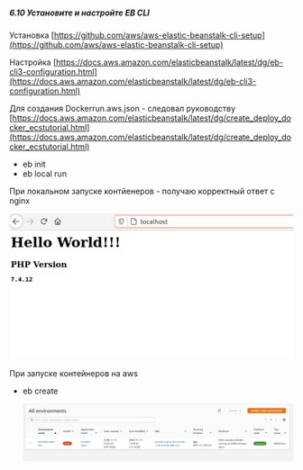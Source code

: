 ﻿##### 6.10 Установите и настройте EB CLI 

Установка [https://github.com/aws/aws-elastic-beanstalk-cli-setup](https://github.com/aws/aws-elastic-beanstalk-cli-setup)

Настройка [https://docs.aws.amazon.com/elasticbeanstalk/latest/dg/eb-cli3-configuration.html](https://docs.aws.amazon.com/elasticbeanstalk/latest/dg/eb-cli3-configuration.html)


Для создания Dockerrun.aws.json - следовал руководству [https://docs.aws.amazon.com/elasticbeanstalk/latest/dg/create_deploy_docker_ecstutorial.html](https://docs.aws.amazon.com/elasticbeanstalk/latest/dg/create_deploy_docker_ecstutorial.html)

- eb init
- eb local run 

При локальном запуске контйенеров - получаю корректный ответ с nginx

 ![Image alt](https://github.com/allin58/DevOps/blob/master/lab-6.2/php.PNG) 


При запуске контейнеров на aws
- eb create

  ![Image alt](https://github.com/allin58/DevOps/blob/master/lab-6.2/aws.PNG) 